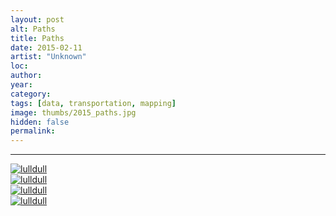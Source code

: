 ```yaml
---
layout: post
alt: Paths
title: Paths
date: 2015-02-11
artist: "Unknown"
loc: 
author: 
year: 
category: 
tags: [data, transportation, mapping]
image: thumbs/2015_paths.jpg
hidden: false
permalink:
---
```







---



<div class="post_image">
	<a href="{{ site.baseurl }}/images/posts/2015_paths/001.jpg" target="_blank">
	<img src="{{ site.baseurl }}/images/posts/2015_paths/001.jpg" alt="lulldull"></a>
</div>

<div class="post_image">
	<a href="{{ site.baseurl }}/images/posts/2015_paths/002.jpg" target="_blank">
	<img src="{{ site.baseurl }}/images/posts/2015_paths/002.jpg" alt="lulldull"></a>
</div>

<div class="post_image">
	<a href="{{ site.baseurl }}/images/posts/2015_paths/003.jpg" target="_blank">
	<img src="{{ site.baseurl }}/images/posts/2015_paths/003.jpg" alt="lulldull"></a>
</div>

<div class="post_image">
	<a href="{{ site.baseurl }}/images/posts/2015_paths/004.jpg" target="_blank">
	<img src="{{ site.baseurl }}/images/posts/2015_paths/004.jpg" alt="lulldull"></a>
</div>

